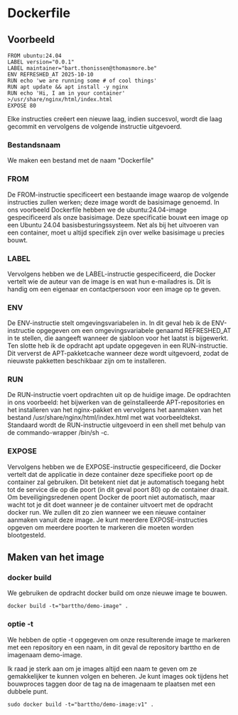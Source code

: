 # Dockerfile
## Voorbeeld
```
FROM ubuntu:24.04
LABEL version="0.0.1"
LABEL maintainer="bart.thonissen@thomasmore.be"
ENV REFRESHED_AT 2025-10-10
RUN echo 'we are running some # of cool things'
RUN apt update && apt install -y nginx
RUN echo 'Hi, I am in your container' >/usr/share/nginx/html/index.html
EXPOSE 80
```
Elke instructies creëert een nieuwe laag, indien succesvol, wordt die laag gecommit en vervolgens de volgende instructie uitgevoerd.

### Bestandsnaam
We maken een bestand met de naam "Dockerfile"

### FROM
De FROM-instructie specificeert een bestaande image waarop de volgende instructies zullen werken; 
deze image wordt de basisimage genoemd.
In ons voorbeeld Dockerfile hebben we de ubuntu:24.04-image gespecificeerd als onze basisimage. 
Deze specificatie bouwt een image op een Ubuntu 24.04 basisbesturingssysteem. 
Net als bij het uitvoeren van een container, moet u altijd specifiek zijn over welke basisimage u precies bouwt.

### LABEL
Vervolgens hebben we de LABEL-instructie gespecificeerd, die Docker vertelt wie de auteur van de image is en wat hun e-mailadres is. Dit is handig om een eigenaar en contactpersoon voor een image op te geven.

### ENV
De ENV-instructie stelt omgevingsvariabelen in. In dit geval heb ik de ENV-instructie opgegeven om een ​​omgevingsvariabele genaamd REFRESHED_AT in te stellen, die aangeeft wanneer de sjabloon voor het laatst is bijgewerkt. Ten slotte heb ik de opdracht apt update opgegeven in een RUN-instructie. Dit ververst de APT-pakketcache wanneer deze wordt uitgevoerd, zodat de nieuwste pakketten beschikbaar zijn om te installeren.

### RUN
De RUN-instructie voert opdrachten uit op de huidige image. De opdrachten in ons voorbeeld: het bijwerken van de geïnstalleerde APT-repositories en het installeren van het nginx-pakket en vervolgens
het aanmaken van het bestand /usr/share/nginx/html/index.html met wat voorbeeldtekst. 
Standaard wordt de RUN-instructie uitgevoerd in een shell met behulp van de commando-wrapper /bin/sh -c.

### EXPOSE
Vervolgens hebben we de EXPOSE-instructie gespecificeerd, die Docker vertelt dat de applicatie in deze container deze specifieke poort op de container zal gebruiken. Dit betekent niet dat je automatisch toegang hebt tot de service die op die poort (in dit geval poort 80) op de container draait. Om beveiligingsredenen opent Docker de poort niet automatisch, maar wacht tot je dit doet wanneer je de container uitvoert met de opdracht docker run. 
We zullen dit zo zien wanneer we een nieuwe container aanmaken vanuit deze image.
Je kunt meerdere EXPOSE-instructies opgeven om meerdere poorten te markeren die moeten worden blootgesteld.

## Maken van het image
### docker build
We gebruiken de opdracht docker build om onze nieuwe image te bouwen.

```
docker build -t="barttho/demo-image" .
```

### optie -t
We hebben de optie -t opgegeven om onze resulterende image te markeren met een repository en een naam, in dit geval de repository barttho en de imagenaam demo-image. 

Ik raad je sterk aan om je images altijd een naam te geven om ze gemakkelijker te kunnen volgen en beheren.
Je kunt images ook tijdens het bouwproces taggen door de tag na de imagenaam te plaatsen met een dubbele punt.

```
sudo docker build -t="barttho/demo-image:v1" .
```
